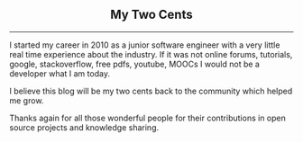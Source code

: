 ## <center>My Two Cents
---
I started my career in 2010 as a junior software engineer with a very little real time experience about the industry. If it was not online forums, tutorials, google, stackoverflow, free pdfs, youtube, MOOCs I would not be a developer what I am today. 

I believe this blog will be my two cents back to the community which helped me grow.

Thanks again for all those wonderful people for their contributions in open source projects and knowledge sharing. 